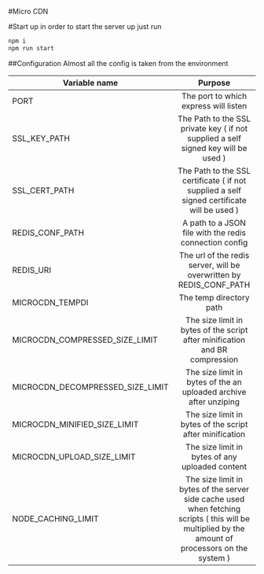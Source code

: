 #Micro CDN

#Start up
in order to start the server up just run
```bash
npm i
npm run start
```

##Configuration
Almost all the config is taken from the environment



| Variable name        | Purpose          |
| ------------- |:-------------:|
| PORT      | The port to which express will listen|
| SSL_KEY_PATH      | The Path to the SSL private key ( if not supplied a self signed key will be used )|
| SSL_CERT_PATH      | The Path to the SSL certificate ( if not supplied a self signed certificate will be used )|
| REDIS_CONF_PATH      | A path to a JSON file with the redis connection config      |
| REDIS_URI | The url of the redis server, will be overwritten by REDIS_CONF_PATH      |
| MICROCDN_TEMPDI      | The temp directory path |
| MICROCDN_COMPRESSED_SIZE_LIMIT      | The size limit in bytes of the script after minification and BR compression      |
| MICROCDN_DECOMPRESSED_SIZE_LIMIT      | The size limit in bytes of the an uploaded archive after unziping      |
| MICROCDN_MINIFIED_SIZE_LIMIT      | The size limit in bytes of the script after minification      |
| MICROCDN_UPLOAD_SIZE_LIMIT      | The size limit in bytes of any uploaded content      |
| NODE_CACHING_LIMIT      | The size limit in bytes of the server side cache used when fetching scripts ( this will be multiplied by the amount of processors on the system )      |
